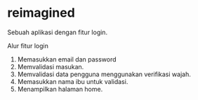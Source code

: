 # reimagined
Sebuah aplikasi dengan fitur login.

Alur fitur login
1. Memasukkan email dan password
2. Memvalidasi masukan.
3. Memvalidasi data pengguna menggunakan verifikasi wajah.
4. Memasukkan nama ibu untuk validasi.
5. Menampilkan halaman home.
